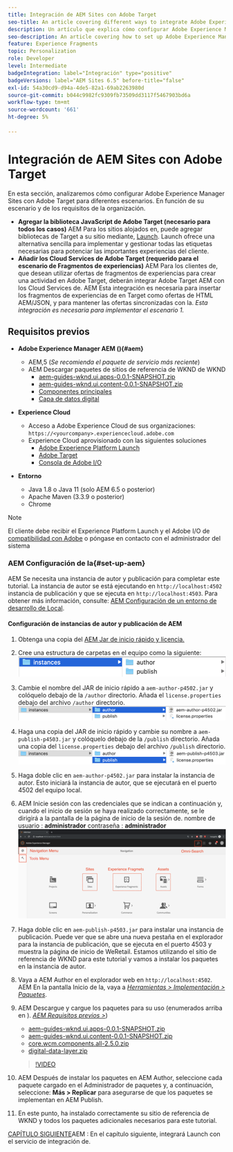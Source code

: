 ```yaml
---
title: Integración de AEM Sites con Adobe Target
seo-title: An article covering different ways to integrate Adobe Experience Manager (AEM) Sites with Adobe Target for delivering personalized content.
description: Un artículo que explica cómo configurar Adobe Experience Manager con Adobe Target para diferentes escenarios.
seo-description: An article covering how to set up Adobe Experience Manager with Adobe Target for different scenarios.
feature: Experience Fragments
topic: Personalization
role: Developer
level: Intermediate
badgeIntegration: label="Integración" type="positive"
badgeVersions: label="AEM Sites 6.5" before-title="false"
exl-id: 54a30cd9-d94a-4de5-82a1-69ab2263980d
source-git-commit: b044c9982fc9309fb73509dd3117f5467903bd6a
workflow-type: tm+mt
source-wordcount: '661'
ht-degree: 5%

---
```


# Integración de AEM Sites con Adobe Target

En esta sección, analizaremos cómo configurar Adobe Experience Manager Sites con Adobe Target para diferentes escenarios. En función de su escenario y de los requisitos de la organización.

* **Agregar la biblioteca JavaScript de Adobe Target (necesario para todos los casos)**
AEM Para los sitios alojados en, puede agregar bibliotecas de Target a su sitio mediante, [Launch](https://experienceleague.adobe.com/docs/experience-platform/tags/home.html). Launch ofrece una alternativa sencilla para implementar y gestionar todas las etiquetas necesarias para potenciar las importantes experiencias del cliente.
* **Añadir los Cloud Services de Adobe Target (requerido para el escenario de Fragmentos de experiencias)**
AEM Para los clientes de, que desean utilizar ofertas de fragmentos de experiencias para crear una actividad en Adobe Target, deberán integrar Adobe Target AEM con los Cloud Services de. AEM Esta integración es necesaria para insertar los fragmentos de experiencias de en Target como ofertas de HTML AEM/JSON, y para mantener las ofertas sincronizadas con la. *Esta integración es necesaria para implementar el escenario 1.*

## Requisitos previos

* **Adobe Experience Manager AEM (){#aem}**
   * AEM,5 (*Se recomienda el paquete de servicio más reciente*)
   * AEM Descargar paquetes de sitios de referencia de WKND de WKND
      * [aem-guides-wknd.ui.apps-0.0.1-SNAPSHOT.zip](https://github.com/adobe/aem-guides-wknd/releases/download/archetype-18.1/aem-guides-wknd.ui.apps-0.0.1-SNAPSHOT.zip)
      * [aem-guides-wknd.ui.content-0.0.1-SNAPSHOT.zip](https://github.com/adobe/aem-guides-wknd/releases/download/archetype-18.1/aem-guides-wknd.ui.content-0.0.1-SNAPSHOT.zip)
      * [Componentes principales](https://github.com/adobe/aem-core-wcm-components/releases/download/core.wcm.components.reactor-2.5.0/core.wcm.components.all-2.5.0.zip)
      * [Capa de datos digital](assets/implementation/digital-data-layer.zip)

* **Experience Cloud**
   * Acceso a Adobe Experience Cloud de sus organizaciones: `https://<yourcompany>.experiencecloud.adobe.com`
   * Experience Cloud aprovisionado con las siguientes soluciones
      * [Adobe Experience Platform Launch](https://experiencecloud.adobe.com)
      * [Adobe Target](https://experiencecloud.adobe.com)
      * [Consola de Adobe I/O](https://console.adobe.io)

* **Entorno**
   * Java 1.8 o Java 11 (solo AEM 6.5 o posterior)
   * Apache Maven (3.3.9 o posterior)
   * Chrome

>[!NOTE]
>
> El cliente debe recibir el Experience Platform Launch y el Adobe I/O de [compatibilidad con Adobe](https://helpx.adobe.com/es/contact/enterprise-support.ec.html) o póngase en contacto con el administrador del sistema

### AEM Configuración de la{#set-up-aem}

AEM Se necesita una instancia de autor y publicación para completar este tutorial. La instancia de autor se está ejecutando en `http://localhost:4502` instancia de publicación y que se ejecuta en `http://localhost:4503`. Para obtener más información, consulte: [AEM Configuración de un entorno de desarrollo de Local](https://helpx.adobe.com/experience-manager/kt/platform-repository/using/local-aem-dev-environment-article-setup.html).

#### Configuración de instancias de autor y publicación de AEM

1. Obtenga una copia del [AEM Jar de inicio rápido y licencia.](https://helpx.adobe.com/experience-manager/6-5/sites/deploying/using/deploy.html#GettingtheSoftware)
2. Cree una estructura de carpetas en el equipo como la siguiente:
   ![Estructura de carpetas](assets/implementation/aem-setup-1.png)
3. Cambie el nombre del JAR de inicio rápido a `aem-author-p4502.jar` y colóquelo debajo de la `/author` directorio. Añada el `license.properties` debajo del archivo `/author` directorio.
   ![Instancia de autor de AEM](assets/implementation/aem-setup-author.png)
4. Haga una copia del JAR de inicio rápido y cambie su nombre a `aem-publish-p4503.jar` y colóquelo debajo de la `/publish` directorio. Añada una copia del `license.properties` debajo del archivo `/publish` directorio.
   ![Instancia de publicación de AEM](assets/implementation/aem-setup-publish.png)
5. Haga doble clic en `aem-author-p4502.jar` para instalar la instancia de autor. Esto iniciará la instancia de autor, que se ejecutará en el puerto 4502 del equipo local.
6. AEM Inicie sesión con las credenciales que se indican a continuación y, cuando el inicio de sesión se haya realizado correctamente, se le dirigirá a la pantalla de la página de inicio de la sesión de.
nombre de usuario : **administrador**
contraseña : **administrador**
   ![Instancia de publicación de AEM](assets/implementation/aem-author-home-page.png)
7. Haga doble clic en `aem-publish-p4503.jar` para instalar una instancia de publicación. Puede ver que se abre una nueva pestaña en el explorador para la instancia de publicación, que se ejecuta en el puerto 4503 y muestra la página de inicio de WeRetail. Estamos utilizando el sitio de referencia de WKND para este tutorial y vamos a instalar los paquetes en la instancia de autor.
8. Vaya a AEM Author en el explorador web en `http://localhost:4502`. AEM En la pantalla Inicio de la, vaya a *[Herramientas > Implementación > Paquetes](http://localhost:4502/crx/packmgr/index.jsp)*.
9. AEM Descargue y cargue los paquetes para su uso (enumerados arriba en ). *[AEM Requisitos previos >](#aem)*)
   * [aem-guides-wknd.ui.apps-0.0.1-SNAPSHOT.zip](https://github.com/adobe/aem-guides-wknd/releases/download/archetype-18.1/aem-guides-wknd.ui.apps-0.0.1-SNAPSHOT.zip)
   * [aem-guides-wknd.ui.content-0.0.1-SNAPSHOT.zip](https://github.com/adobe/aem-guides-wknd/releases/download/archetype-18.1/aem-guides-wknd.ui.content-0.0.1-SNAPSHOT.zip)
   * [core.wcm.components.all-2.5.0.zip](https://github.com/adobe/aem-core-wcm-components/releases/download/core.wcm.components.reactor-2.5.0/core.wcm.components.all-2.5.0.zip)
   * [digital-data-layer.zip](assets/implementation/digital-data-layer.zip)

   >[!VIDEO](https://video.tv.adobe.com/v/28377?quality=12&learn=on)
10. AEM Después de instalar los paquetes en AEM Author, seleccione cada paquete cargado en el Administrador de paquetes y, a continuación, seleccione: **Más > Replicar** para asegurarse de que los paquetes se implementan en AEM Publish.
11. En este punto, ha instalado correctamente su sitio de referencia de WKND y todos los paquetes adicionales necesarios para este tutorial.

[CAPÍTULO SIGUIENTE](./using-launch-adobe-io.md)AEM : En el capítulo siguiente, integrará Launch con el servicio de integración de.
